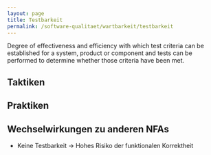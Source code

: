 ```yaml
---
layout: page
title: Testbarkeit
permalink: /software-qualitaet/wartbarkeit/testbarkeit
---
```


Degree of effectiveness and efficiency with which test criteria can be established for a system, product or component and tests can be performed to determine whether those criteria have been met.

## Taktiken


## Praktiken


## Wechselwirkungen zu anderen NFAs

* Keine Testbarkeit -> Hohes Risiko der funktionalen Korrektheit